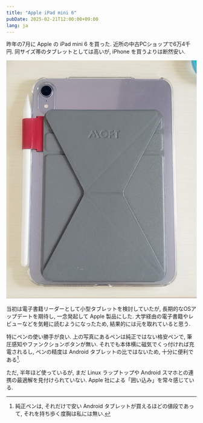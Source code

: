 ```yaml
---
title: "Apple iPad mini 6"
pubDate: 2025-02-21T12:00:00+09:00
lang: ja
---
```


昨年の7月に Apple の iPad mini 6 を買った. 近所の中古PCショップで6万4千円. 同サイズ帯のタブレットとしては高いが, iPhone を買うよりは断然安い.

![Apple iPad mini 6 の背面](image.jpg)

当初は電子書籍リーダーとして小型タブレットを検討していたが, 長期的なOSアップデートを期待し, 一念発起して Apple 製品にした. 大学経由の電子書籍やレビューなどを気軽に読むようになったため, 結果的には元を取れていると思う.

特にペンの使い勝手が良い. 上の写真にあるペンは純正ではない格安ペンで, 筆圧感知やファンクションボタンが無い. それでも本体横に磁気でくっ付ければ充電されるし, ペンの精度は Android タブレットの比ではないため, 十分に便利である[^pen].

[^pen]: 純正ペンは, それだけで安い Android タブレットが買えるほどの値段であって, それを持ち歩く度胸は私には無い.

ただ, 半年ほど使っているが, まだ Linux ラップトップや Android スマホとの連携の最適解を見付けられていない. Apple 社による「囲い込み」を常々感じている.
